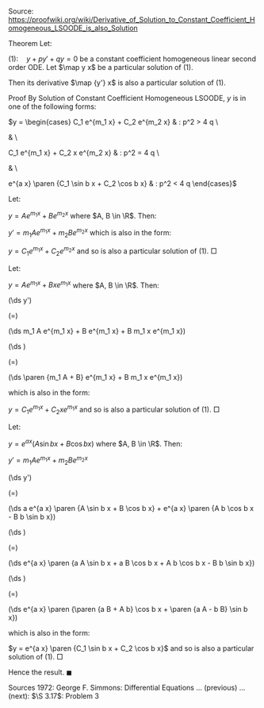 # 

Source: https://proofwiki.org/wiki/Derivative_of_Solution_to_Constant_Coefficient_Homogeneous_LSOODE_is_also_Solution

Theorem
Let:

$(1): \quad y + p y' + q y = 0$
be a constant coefficient homogeneous linear second order ODE.
Let $\map y x$ be a particular solution of $(1)$.

Then its derivative $\map {y'} x$ is also a particular solution of $(1)$.


Proof
By Solution of Constant Coefficient Homogeneous LSOODE, $y$ is in one of the following forms:

$y = \begin{cases}
C_1 e^{m_1 x} + C_2 e^{m_2 x} & : p^2 > 4 q \\

& \\

C_1 e^{m_1 x} + C_2 x e^{m_2 x} & : p^2 = 4 q \\

& \\

e^{a x} \paren {C_1 \sin b x + C_2 \cos b x} & : p^2 < 4 q
\end{cases}$

Let:

$y = A e^{m_1 x} + B e^{m_2 x}$
where $A, B \in \R$.
Then:

$y' = m_1 A e^{m_1 x} + m_2 B e^{m_2 x}$
which is also in the form:

$y = C_1 e^{m_1 x} + C_2 e^{m_2 x}$
and so is also a particular solution of $(1)$.
$\Box$

Let:

$y = A e^{m_1 x} + B x e^{m_1 x}$
where $A, B \in \R$.
Then:














\(\ds y'\)

\(=\)







\(\ds m_1 A e^{m_1 x} + B e^{m_1 x} + B m_1 x e^{m_1 x}\)




















\(\ds \)

\(=\)







\(\ds \paren {m_1 A + B} e^{m_1 x} + B m_1 x e^{m_1 x}\)









which is also in the form:

$y = C_1 e^{m_1 x} + C_2 x e^{m_1 x}$
and so is also a particular solution of $(1)$.
$\Box$

Let:

$y = e^{a x} \left({A \sin b x + B \cos b x}\right)$
where $A, B \in \R$.
Then:

$y' = m_1 A e^{m_1 x} + m_2 B e^{m_2 x}$













\(\ds y'\)

\(=\)







\(\ds a e^{a x} \paren {A \sin b x + B \cos b x} + e^{a x} \paren {A b \cos b x - B b \sin b x}\)




















\(\ds \)

\(=\)







\(\ds e^{a x} \paren {a A \sin b x + a B \cos b x + A b \cos b x - B b \sin b x}\)




















\(\ds \)

\(=\)







\(\ds e^{a x} \paren {\paren {a B + A b} \cos b x + \paren {a A - b B} \sin b x}\)









which is also in the form:

$y = e^{a x} \paren {C_1 \sin b x + C_2 \cos b x}$
and so is also a particular solution of $(1)$.
$\Box$

Hence the result.
$\blacksquare$


Sources
1972: George F. Simmons: Differential Equations ... (previous) ... (next): $\S 3.17$: Problem $3$




